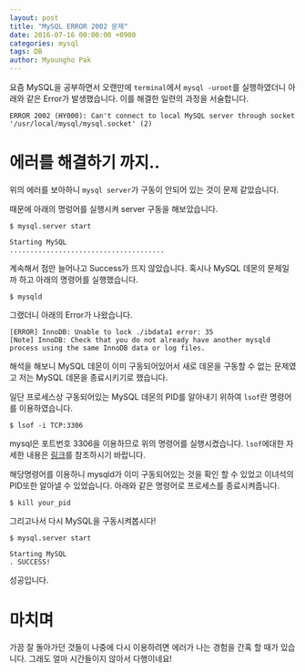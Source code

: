```yaml
---
layout: post
title: "MySQL ERROR 2002 문제"
date: 2016-07-16 00:00:00 +0900
categories: mysql 
tags: DB
author: Myoungho Pak
---
```


요즘 MySQL을 공부하면서 오랜만에 `terminal`에서 `mysql -uroot`를 실행하였더니
아래와 같은 Error가 발생했습니다. 이를 해결한 일련의 과정을 서술합니다.

```Shell
ERROR 2002 (HY000): Can't connect to local MySQL server through socket '/usr/local/mysql/mysql.socket' (2)
```

# 에러를 해결하기 까지..

위의 에러를 보아하니 `mysql server`가 구동이 안되어 있는 것이 문제 같았습니다.

때문에 아래의 명렁어를 실행시켜 server 구동을 해보았습니다.

```Shell
$ mysql.server start

Starting MySQL
......................................
```

계속해서 점만 늘어나고 Success가 뜨지 않았습니다. 혹시나 MySQL 데몬의 문제일까 하고 아래의 명령어를 실행했습니다.

```Shell
$ mysqld
```

그랬더니 아래의 Error가 나왔습니다.

```Shell
[ERROR] InnoDB: Unable to lock ./ibdata1 error: 35
[Note] InnoDB: Check that you do not already have another mysqld process using the same InnoDB data or log files.
```

해석을 해보니 MySQL 데몬이 이미 구동되어있어서 새로 데몬을 구동할 수 없는 문제였고 저는 MySQL 데몬을 종료시키기로 했습니다.

일단 프로세스상 구동되어있는 MySQL 데몬의 PID를 알아내기 위하여 `lsof`란 명령어를 이용하였습니다.

```Shell
$ lsof -i TCP:3306
```

mysql은 포트번호 3306을 이용하므로 위의 명령어를 실행시켰습니다. `lsof`에대한 자세한 내용은 [링크](https://ko.wikipedia.org/wiki/Lsof)를 참조하시기 바랍니다.

해당명령어를 이용하니 mysqld가 이미 구동되어있는 것을 확인 할 수 있었고 이녀석의 PID또한 알아낼 수 있었습니다. 아래와 같은 명령어로 프로세스를 종료시켜줍니다.

```Shell
$ kill your_pid
```

그리고나서 다시 MySQL을 구동시켜봅시다!

```Shell
$ mysql.server start

Starting MySQL
. SUCCESS!
```

성공입니다.

# 마치며

가끔 잘 돌아가던 것들이 나중에 다시 이용하려면 에러가 나는 경험을 간혹 할 때가 있습니다.
그래도 얼마 시간들이지 않아서 다행이네요!

